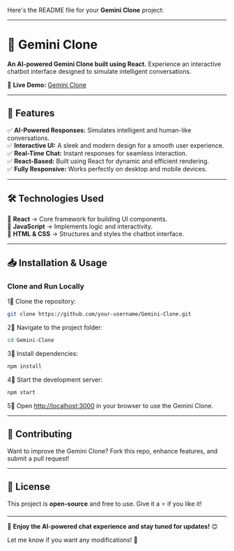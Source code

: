 Here's the README file for your **Gemini Clone** project:  

---

# 🌟 Gemini Clone  

**An AI-powered Gemini Clone built using React.** Experience an interactive chatbot interface designed to simulate intelligent conversations.  

🚀 **Live Demo:** [Gemini Clone](https://nitin-sharma04.github.io/Gemini-Clone/)  

---

## 🎯 Features  
✅ **AI-Powered Responses:** Simulates intelligent and human-like conversations.  
✅ **Interactive UI:** A sleek and modern design for a smooth user experience.  
✅ **Real-Time Chat:** Instant responses for seamless interaction.  
✅ **React-Based:** Built using React for dynamic and efficient rendering.  
✅ **Fully Responsive:** Works perfectly on desktop and mobile devices.  

---

## 🛠️ Technologies Used  
🔹 **React** → Core framework for building UI components.  
🔹 **JavaScript** → Implements logic and interactivity.  
🔹 **HTML & CSS** → Structures and styles the chatbot interface.  

---

## 📥 Installation & Usage  
### Clone and Run Locally  
1⃣ Clone the repository:  
   ```sh
   git clone https://github.com/your-username/Gemini-Clone.git
   ```  
2⃣ Navigate to the project folder:  
   ```sh
   cd Gemini-Clone
   ```  
3⃣ Install dependencies:  
   ```sh
   npm install
   ```  
4⃣ Start the development server:  
   ```sh
   npm start
   ```  
5⃣ Open [http://localhost:3000](http://localhost:3000) in your browser to use the Gemini Clone.  

---

## 🌟 Contributing  
Want to improve the Gemini Clone? Fork this repo, enhance features, and submit a pull request!  

---

## 📜 License  
This project is **open-source** and free to use. Give it a ⭐ if you like it!  

---

🚀 **Enjoy the AI-powered chat experience and stay tuned for updates!** 😊  

Let me know if you want any modifications! 🚀
